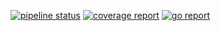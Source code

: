 [![pipeline status](http://210.207.104.150:8100/ish/piano/badges/master/pipeline.svg)](http://210.207.104.150:8100/ish/piano/pipelines)
[![coverage report](http://210.207.104.150:8100/ish/piano/badges/master/coverage.svg)](http://210.207.104.150:8100/ish/piano/commits/master)
[![go report](http://210.207.104.150:8100/ish/hcloud-badge/raw/feature/dev/hcloud-badge_piano.svg)](http://210.207.104.150:8100/iitp-sds/hcloud-badge/raw/feature/dev/goreport_piano)
